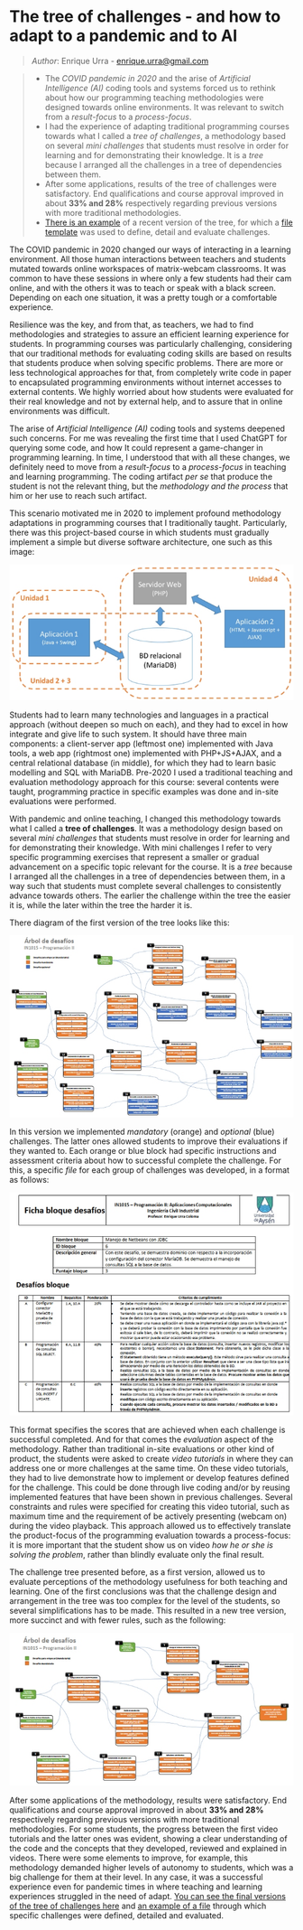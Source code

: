 # The tree of challenges - and how to adapt to a pandemic and to AI
> *Author*: Enrique Urra - enrique.urra@gmail.com

>* The *COVID pandemic in 2020* and the arise of *Artificial Intelligence (AI)* coding tools and systems forced us to rethink about how our programming teaching methodologies were designed towards online environments. It was relevant to switch from a *result-focus* to a *process-focus*.
>* I had the experience of adapting traditional programming courses towards what I called a *tree of challenges*, a methodology based on several *mini challenges* that students must resolve in order for learning and for demonstrating their knowledge. It is a *tree* because I arranged all the challenges in a tree of dependencies between them.
>* After some applications, results of the tree of challenges were satisfactory. End qualifications and course approval improved in about **33% and 28%** respectively regarding previous versions with more traditional methodologies.
>* [There is an example](tree-diagram-final.pdf) of a recent version of the tree, for which a [file template](file-example.pdf) was used to define, detail and evaluate challenges.

The COVID pandemic in 2020 changed our ways of interacting in a learning environment. All those human interactions between teachers and students mutated towards online workspaces of matrix-webcam classrooms. It was common to have these sessions in where only a few students had their cam online, and with the others it was to teach or speak with a black screen. Depending on each one situation, it was a pretty tough or a comfortable experience. 

Resilience was the key, and from that, as teachers, we had to find methodologies and strategies to assure an efficient learning experience for students. In programming courses was particularly challenging, considering that our traditional methods for evaluating coding skills are based on results that students produce when solving specific problems. There are more or less technological approaches for that, from completely write code in paper to encapsulated programming environments without internet accesses to external contents. We highly worried about how students were evaluated for their real knowledge and not by external help, and to assure that in online environments was difficult.

The arise of *Artificial Intelligence (AI)* coding tools and systems deepened such concerns. For me was revealing the first time that I used ChatGPT for querying some code, and how It could represent a game-changer in programming learning. In time, I understood that with all these changes, we definitely need to move from a *result-focus* to a *process-focus* in teaching and learning programming. The coding artifact *per se* that produce the student is not the relevant thing, but the *methodology and the process* that him or her use to reach such artifact.

This scenario motivated me in 2020 to implement profound methodology adaptations in programming courses that I traditionally taught. Particularly, there was this project-based course in which students must gradually implement a simple but diverse software architecture, one such as this image:

![Course architecture](course-arch.jpg "Course architecture")

Students had to learn many technologies and languages in a practical approach (without deepen so much on each), and they had to excel in how integrate and give life to such system. It should have three main components: a client-server app (leftmost one) implemented with Java tools, a web app (rightmost one) implemented with PHP+JS+AJAX, and a central relational database (in middle), for which they had to learn basic modelling and SQL with MariaDB. Pre-2020 I used a traditional teaching and evaluation methodology approach for this course: several contents were taught, programming practice in specific examples was done and in-site evaluations were performed. 

With pandemic and online teaching, I changed this methodology towards what I called a **tree of challenges**. It was a methodology design based on several *mini challenges* that students must resolve in order for learning and for demonstrating their knowledge. With mini challenges I refer to very specific programming exercises that represent a smaller or gradual advancement on a specific topic relevant for the course. It is a *tree* because I arranged all the challenges in a tree of dependencies between them, in a way such that students must complete several challenges to consistently advance towards others. The earlier the challenge within the tree the easier it is, while the later within the tree the harder it is.

There diagram of the first version of the tree looks like this:

![Tree Diagram](tree-diagram.jpg "Tree Diagram")

In this version we implemented *mandatory* (orange) and *optional* (blue) challenges. The latter ones allowed students to improve their evaluations if they wanted to. Each orange or blue block had specific instructions and assessment criteria about how to successful complete the challenge. For this, a specific *file* for each group of challenges was developed, in a format as follows:

![File format](file-example.jpg "File format")

This format specifies the scores that are achieved when each challenge is successful completed. And for that comes the *evaluation* aspect of the methodology. Rather than traditional in-site evaluations or other kind of product, the students were asked to create *video tutorials* in where they can address one or more challenges at the same time. On these video tutorials, they had to live demonstrate how to implement or develop features defined for the challenge. This could be done through live coding and/or by reusing implemented features that have been shown in previous challenges. Several constraints and rules were specified for creating this video tutorial, such as maximum time and the requirement of be actively presenting (webcam on) during the video playback. This approach allowed us to effectively translate the product-focus of the programming evaluation towards a process-focus: it is more important that the student show us on video *how he or she is solving the problem*, rather than blindly evaluate only the final result.

The challenge tree presented before, as a first version, allowed us to evaluate perceptions of the methodology usefulness for both teaching and learning. One of the first conclusions was that the challenge design and arrangement in the tree was too complex for the level of the students, so several simplifications has to be made. This resulted in a new tree version, more succinct and with fewer rules, such as the following:

![Tree Diagram](tree-diagram-2.jpg "Tree Diagram")

After some applications of the methodology, results were satisfactory. End qualifications and course approval improved in about **33% and 28%** respectively regarding previous versions with more traditional methodologies. For some students, the progress between the first video tutorials and the latter ones was evident, showing a clear understanding of the code and the concepts that they developed, reviewed and explained in videos. There were some elements to improve, for example, this methodology demanded higher levels of autonomy to students, which was a big challenge for them at their level. In any case, it was a successful experience even for pandemic times in where teaching and learning experiences struggled in the need of adapt. [You can see the final versions of the tree of challenges here](tree-diagram-final.pdf) and [an example of a file](file-example.pdf) through which specific challenges were defined, detailed and evaluated.